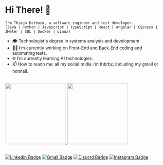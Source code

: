 <h1>Hi There! 👋</h1>

    I'm Thiago Barboza, a software engineer and test developer. 
    (Java | Python | JavaScript | TypeScript | React | Angular | Cypress | JMeter | SQL | Docker | Linux)

  - 🎓 Technologist's degree in systems analysis and development
  - 👩‍💻 I’m currently working on Front-End and Back-End coding and automating tests.
  - 🌐 I’m currently learning AI technologies.
  - 📫 How to reach me: all my social midia i'm thbrbz, including my gmail or hotmail.

<br>

<div align="left">
  <a href="https://github.com/thbrbz">
  <img height="200em" src="https://github-readme-stats.vercel.app/api?username=thbrbz&show_icons=true&theme=transparent"/>
  <img height="200em" src="https://github-readme-stats.vercel.app/api/top-langs/?username=thbrbz&layout=compact"/>
  </a>
</div>

<br>

[![Linkedin Badge](https://img.shields.io/badge/-LinkedIn-%23333?style=for-the-badge&logo=Linkedin&logoColor=white)](https://www.linkedin.com/in/thbrbz)
[![Gmail Badge](https://img.shields.io/badge/-Gmail-%23333?style=for-the-badge&logo=gmail&logoColor=white)](mailto:thbrbz@gmail.com)
[![Discord Badge](https://img.shields.io/badge/Discord-%23333?style=for-the-badge&logo=discord&logoColor=white)](https://discordapp.com/users/thbrbz)
[![Instagram Badge](https://img.shields.io/badge/-Instagram-%23333?style=for-the-badge&logo=instagram&logoColor=white)](https://instagram.com/thbrbz)
